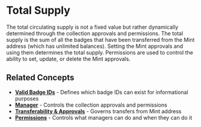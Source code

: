 # Total Supply

The total circulating supply is not a fixed value but rather dynamically determined through the collection approvals and permissions. The total supply is the sum of all the badges that have been transferred from the Mint address (which has unlimited balances). Setting the Mint approvals and using them determines the total supply. Permissions are used to control the ability to set, update, or delete the Mint approvals.

## Related Concepts

* [**Valid Badge IDs**](valid-badge-ids.md) - Defines which badge IDs can exist for informational purposes
* [**Manager**](manager.md) - Controls the collection approvals and permissions
* [**Transferability & Approvals**](broken-reference) - Governs transfers from Mint address
* [**Permissions**](broken-reference) - Controls what managers can do and when they can do it
